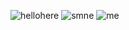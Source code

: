 ![hellohere](https://user-images.githubusercontent.com/78272736/231757296-b3069207-4643-409e-8b7d-ad7c3f9db5ba.jpg)
![smne](https://github.com/simonedimeglio/simonedimeglio/assets/78272736/164a6e65-3761-4c02-b844-f28c5aa37ab2)
![me](https://user-images.githubusercontent.com/78272736/208242731-51e681f9-7481-45ac-a539-e18423bbb1dd.jpg)
